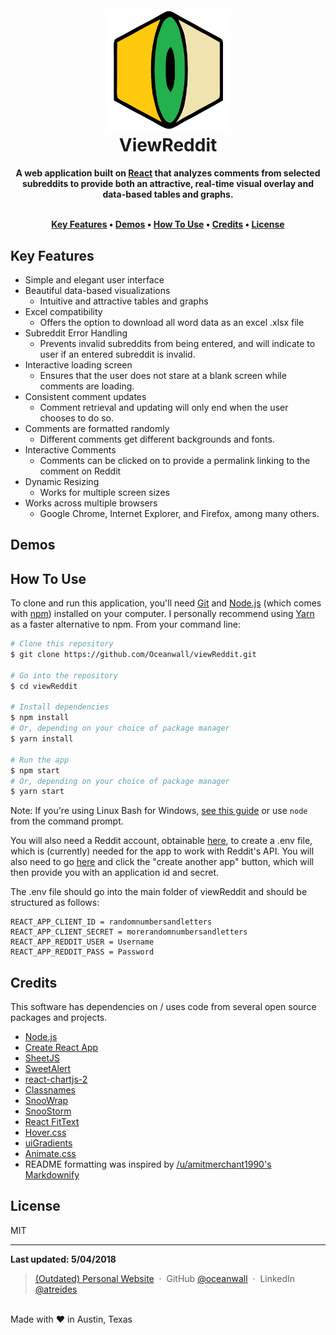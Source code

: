
<h1 align="center">
  <br>
    <a href="">
      <img src="https://raw.githubusercontent.com/Oceanwall/viewReddit/master/images/logo.png" alt="ViewReddit" width="200">
    </a>
  <br>
  ViewReddit
  <br>
</h1>

<h4 align="center">A web application built on <a href="https://reactjs.org" target="_blank">React</a> that analyzes comments from selected subreddits to provide both an attractive, real-time visual overlay and data-based tables and graphs.

<br>
<br>

<p align="center">
  <a href="#key-features">Key Features</a> •
  <a href="#demos">Demos</a> •
  <a href="#how-to-use">How To Use</a> •
  <a href="#credits">Credits</a> •
  <a href="#license">License</a>
</p>

## Key Features

* Simple and elegant user interface
* Beautiful data-based visualizations
  - Intuitive and attractive tables and graphs
* Excel compatibility
  - Offers the option to download all word data as an excel .xlsx file
* Subreddit Error Handling
  - Prevents invalid subreddits from being entered, and will indicate to user if an entered subreddit is invalid.
* Interactive loading screen
  - Ensures that the user does not stare at a blank screen while comments are loading.
* Consistent comment updates
  - Comment retrieval and updating will only end when the user chooses to do so.
* Comments are formatted randomly
  - Different comments get different backgrounds and fonts.
* Interactive Comments
  - Comments can be clicked on to provide a permalink linking to the comment on Reddit
* Dynamic Resizing
  - Works for multiple screen sizes
* Works across multiple browsers
  - Google Chrome, Internet Explorer, and Firefox, among many others.

## Demos

## How To Use

To clone and run this application, you'll need [Git](https://git-scm.com) and [Node.js](https://nodejs.org/en/download/) (which comes with [npm](http://npmjs.com)) installed on your computer. I personally recommend using [Yarn](https://yarnpkg.com/en/) as a faster alternative to npm. From your command line:

```bash
# Clone this repository
$ git clone https://github.com/Oceanwall/viewReddit.git

# Go into the repository
$ cd viewReddit

# Install dependencies
$ npm install
# Or, depending on your choice of package manager
$ yarn install

# Run the app
$ npm start
# Or, depending on your choice of package manager
$ yarn start
```

Note: If you're using Linux Bash for Windows, [see this guide](https://www.howtogeek.com/261575/how-to-run-graphical-linux-desktop-applications-from-windows-10s-bash-shell/) or use `node` from the command prompt.

You will also need a Reddit account, obtainable <a href="https://www.reddit.com/">here</a>, to create a .env file, which is (currently) needed for the app to work with Reddit's API. You will also need to go <a href="https://www.reddit.com/prefs/apps/">here</a> and click the "create another app" button, which will then provide you with an application id and secret.

The .env file should go into the main folder of viewReddit and should be structured as follows:
```
REACT_APP_CLIENT_ID = randomnumbersandletters
REACT_APP_CLIENT_SECRET = morerandomnumbersandletters
REACT_APP_REDDIT_USER = Username
REACT_APP_REDDIT_PASS = Password
```

## Credits

This software has dependencies on / uses code from several open source packages and projects.

- [Node.js](https://nodejs.org/)
- [Create React App](https://github.com/facebook/create-react-app)
- [SheetJS](https://github.com/SheetJS/js-xlsx)
- [SweetAlert](https://github.com/t4t5/sweetalert)
- [react-chartjs-2](https://github.com/jerairrest/react-chartjs-2)
- [Classnames](https://github.com/JedWatson/classnames)
- [SnooWrap](https://github.com/not-an-aardvark/snoowrap)
- [SnooStorm](https://github.com/MayorMonty/Snoostorm)
- [React FitText](http://softwarepsychonaut.com/react-fittext/)
- [Hover.css](http://ianlunn.github.io/Hover/)
- [uiGradients](https://uigradients.com/)
- [Animate.css](https://daneden.github.io/animate.css/)
- README formatting was inspired by <a href="https://github.com/amitmerchant1990/electron-markdownify/blob/master/README.md">/u/amitmerchant1990's Markdownify</a>

## License

MIT

---

**Last updated: 5/04/2018**
<br>

> [(Outdated) Personal Website](http://www.cs.utexas.edu/~mzhao/) &nbsp;&middot;&nbsp;
> GitHub [@oceanwall](https://github.com/oceanwall) &nbsp;&middot;&nbsp;
> LinkedIn [@atreides](https://www.linkedin.com/in/atreides/)
<br>
Made with ❤ in Austin, Texas
